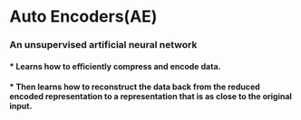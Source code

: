 # Auto Encoders(AE)

### An unsupervised artificial neural network
#### * Learns how to efficiently compress and encode data.
#### * Then learns how to reconstruct the data back from the reduced encoded representation to a representation that is as close to the original input.

